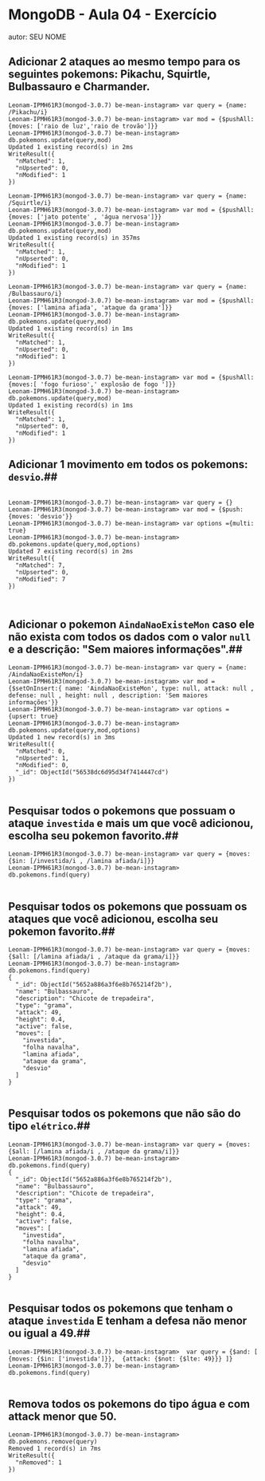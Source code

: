 # MongoDB - Aula 04 - Exercício
autor: SEU NOME

## **Adicionar** 2 ataques ao mesmo tempo para os seguintes pokemons: Pikachu, Squirtle, Bulbassauro e Charmander.

```
Leonam-IPMH61R3(mongod-3.0.7) be-mean-instagram> var query = {name: /Pikachu/i}
Leonam-IPMH61R3(mongod-3.0.7) be-mean-instagram> var mod = {$pushAll: {moves: ['raio de luz','raio de trovão']}}
Leonam-IPMH61R3(mongod-3.0.7) be-mean-instagram> db.pokemons.update(query,mod)
Updated 1 existing record(s) in 2ms
WriteResult({
  "nMatched": 1,
  "nUpserted": 0,
  "nModified": 1
})

```

```
Leonam-IPMH61R3(mongod-3.0.7) be-mean-instagram> var query = {name: /Squirtle/i}
Leonam-IPMH61R3(mongod-3.0.7) be-mean-instagram> var mod = {$pushAll: {moves: ['jato potente' , 'água nervosa']}}
Leonam-IPMH61R3(mongod-3.0.7) be-mean-instagram> db.pokemons.update(query,mod)
Updated 1 existing record(s) in 357ms
WriteResult({
  "nMatched": 1,
  "nUpserted": 0,
  "nModified": 1
})

```

```
Leonam-IPMH61R3(mongod-3.0.7) be-mean-instagram> var query = {name: /Bulbassauro/i}
Leonam-IPMH61R3(mongod-3.0.7) be-mean-instagram> var mod = {$pushAll: {moves: ['lamina afiada', 'ataque da grama']}}
Leonam-IPMH61R3(mongod-3.0.7) be-mean-instagram> db.pokemons.update(query,mod)
Updated 1 existing record(s) in 1ms
WriteResult({
  "nMatched": 1,
  "nUpserted": 0,
  "nModified": 1
})

```




```
Leonam-IPMH61R3(mongod-3.0.7) be-mean-instagram> var mod = {$pushAll: {moves:[ 'fogo furioso',' explosão de fogo ']}}
Leonam-IPMH61R3(mongod-3.0.7) be-mean-instagram> db.pokemons.update(query,mod)
Updated 1 existing record(s) in 1ms
WriteResult({
  "nMatched": 1,
  "nUpserted": 0,
  "nModified": 1
})

```


## **Adicionar** 1 movimento em todos os pokemons: `desvio`.##

```

Leonam-IPMH61R3(mongod-3.0.7) be-mean-instagram> var query = {}
Leonam-IPMH61R3(mongod-3.0.7) be-mean-instagram> var mod = {$push: {moves: 'desvio'}}
Leonam-IPMH61R3(mongod-3.0.7) be-mean-instagram> var options ={multi: true}
Leonam-IPMH61R3(mongod-3.0.7) be-mean-instagram> db.pokemons.update(query,mod,options)
Updated 7 existing record(s) in 2ms
WriteResult({
  "nMatched": 7,
  "nUpserted": 0,
  "nModified": 7
})



```
## **Adicionar** o pokemon `AindaNaoExisteMon` caso ele não exista com todos os dados com o valor `null` e a descrição: "Sem maiores informações".##

```
Leonam-IPMH61R3(mongod-3.0.7) be-mean-instagram> var query = {name: /AindaNaoExisteMon/i}
Leonam-IPMH61R3(mongod-3.0.7) be-mean-instagram> var mod = {$setOnInsert:{ name: 'AindaNaoExisteMon', type: null, attack: null , defense: null , height: null , description: 'Sem maiores informações'}}
Leonam-IPMH61R3(mongod-3.0.7) be-mean-instagram> var options = {upsert: true}
Leonam-IPMH61R3(mongod-3.0.7) be-mean-instagram> db.pokemons.update(query,mod,options)
Updated 1 new record(s) in 3ms
WriteResult({
  "nMatched": 0,
  "nUpserted": 1,
  "nModified": 0,
  "_id": ObjectId("56538dc6d95d34f7414447cd")
})


```
## Pesquisar todos o pokemons que possuam o ataque `investida` e mais um que você adicionou, escolha seu pokemon favorito.##

```
Leonam-IPMH61R3(mongod-3.0.7) be-mean-instagram> var query = {moves: {$in: [/investida/i , /lamina afiada/i]}}
Leonam-IPMH61R3(mongod-3.0.7) be-mean-instagram> db.pokemons.find(query)


```
## Pesquisar **todos** os pokemons que possuam os ataques que você adicionou, escolha seu pokemon favorito.##

```
Leonam-IPMH61R3(mongod-3.0.7) be-mean-instagram> var query = {moves: {$all: [/lamina afiada/i , /ataque da grama/i]}}
Leonam-IPMH61R3(mongod-3.0.7) be-mean-instagram> db.pokemons.find(query)
{
  "_id": ObjectId("5652a886a3f6e8b765214f2b"),
  "name": "Bulbassauro",
  "description": "Chicote de trepadeira",
  "type": "grama",
  "attack": 49,
  "height": 0.4,
  "active": false,
  "moves": [
    "investida",
    "folha navalha",
    "lamina afiada",
    "ataque da grama",
    "desvio"
  ]
}


```

## Pesquisar **todos** os pokemons que não são do tipo `elétrico`.##

```
Leonam-IPMH61R3(mongod-3.0.7) be-mean-instagram> var query = {moves: {$all: [/lamina afiada/i , /ataque da grama/i]}}
Leonam-IPMH61R3(mongod-3.0.7) be-mean-instagram> db.pokemons.find(query)
{
  "_id": ObjectId("5652a886a3f6e8b765214f2b"),
  "name": "Bulbassauro",
  "description": "Chicote de trepadeira",
  "type": "grama",
  "attack": 49,
  "height": 0.4,
  "active": false,
  "moves": [
    "investida",
    "folha navalha",
    "lamina afiada",
    "ataque da grama",
    "desvio"
  ]
}


```

## Pesquisar **todos** os pokemons que tenham o ataque `investida` **E** tenham a defesa **não menor ou igual** a 49.##

```
Leonam-IPMH61R3(mongod-3.0.7) be-mean-instagram>  var query = {$and: [ {moves: {$in: ['investida']}},  {attack: {$not: {$lte: 49}}} ]}
Leonam-IPMH61R3(mongod-3.0.7) be-mean-instagram> db.pokemons.find(query)


```

## Remova **todos** os pokemons do tipo água e com attack menor que 50.

```
Leonam-IPMH61R3(mongod-3.0.7) be-mean-instagram> db.pokemons.remove(query)
Removed 1 record(s) in 7ms
WriteResult({
  "nRemoved": 1
})





```
